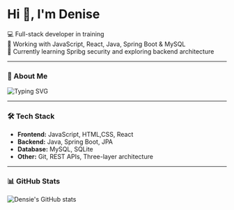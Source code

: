 # Hi 👋, I'm Denise


💻 Full-stack developer in training  
🚀 Working with JavaScript, React, Java, Spring Boot & MySQL  
🌱 Currently learning Spribg security and exploring backend architecture  

---

### 🍃 About Me  
![Typing SVG](https://readme-typing-svg.herokuapp.com?size=22&color=3DDC84&width=600&lines=Full-stack+developer+in+training;Love+of+programming;Always+learning)

---

### 🛠 Tech Stack  
- **Frontend:** JavaScript, HTML,CSS, React  
- **Backend:** Java, Spring Boot, JPA  
- **Database:** MySQL, SQLite
- **Other:** Git, REST APIs, Three-layer architecture  

---

### 📊 GitHub Stats  
![Densie's GitHub stats](https://github-readme-stats.vercel.app/api?username=Densie&show_icons=true&theme=gruvbox)


